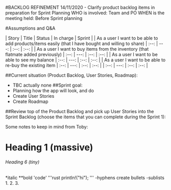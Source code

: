 #BACKLOG REFINEMENT 14/11/2020 - Clarify product backlog items in preparation for Sprint Planning 
WHO is involved: Team and PO
WHEN is the meeting held: Before Sprint planning

#Assumptions and Q&A

| Story     |   Title  |    Status | In charge | Sprint |
| As a user I want to be able to add products/items easily (that I have bought and willing to share) | :--: | ---: | :--: | :--: |
| As a user I want to buy items from the inventory (that flatmate added previously) | :--: | ---: | :--: | :--: |
| As a user I want to be able to see my balance | :--: | ---: | :--: | :--: |
| As a user I want to be able to re-buy the existing item | :--: | ---: | :--: | :--: |
| :--: | ---: | :--: | :--: |


##Current situation (Product Backlog, User Stories, Roadmap):
- TBC actually none
##Sprint goal:
- Planning how the app will look, and do
- Create User Stories
- Create Roadmap

##Review top of the Product Backlog and pick up User Stories into the Sprint Backlog
(choose the items that you can complete during the Sprint 1):







Some notes to keep in mind from Toby:
# Heading 1 (massive)
###### Heading 6 (tiny)
*italic
**bold
'code'
'''rust
println!("hi");
'''
-hyphens create bullets
  -sublists
 1. 
 2.
 3.
 
 

